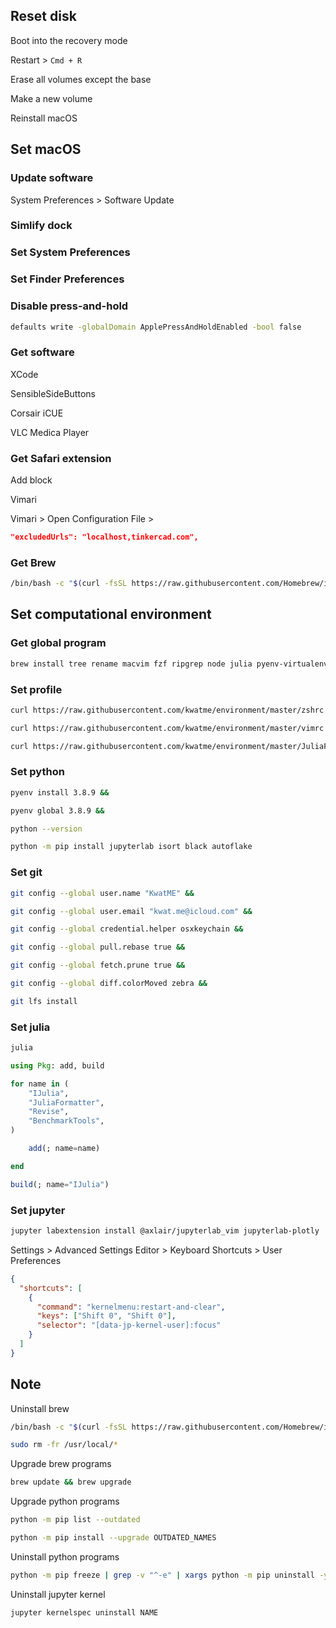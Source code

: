 ## Reset disk

Boot into the recovery mode

Restart > `Cmd + R`

Erase all volumes except the base

Make a new volume

Reinstall macOS

## Set macOS

### Update software

System Preferences > Software Update

### Simlify dock

### Set System Preferences

### Set Finder Preferences

### Disable press-and-hold

```sh
defaults write -globalDomain ApplePressAndHoldEnabled -bool false
```

### Get software

XCode

SensibleSideButtons

Corsair iCUE

VLC Medica Player

### Get Safari extension

Add block

Vimari

Vimari > Open Configuration File >

```json
"excludedUrls": "localhost,tinkercad.com",
```

### Get Brew

```sh
/bin/bash -c "$(curl -fsSL https://raw.githubusercontent.com/Homebrew/install/master/install.sh)"
```

## Set computational environment

### Get global program

```sh
brew install tree rename macvim fzf ripgrep node julia pyenv-virtualenv shfmt pandoc mactex git-lfs
```

### Set profile

```sh
curl https://raw.githubusercontent.com/kwatme/environment/master/zshrc > ~/.zshrc &&

curl https://raw.githubusercontent.com/kwatme/environment/master/vimrc > ~/.vimrc &&

curl https://raw.githubusercontent.com/kwatme/environment/master/JuliaFormatter.toml > ~/.JuliaFormatter.toml
```

### Set python

```sh
pyenv install 3.8.9 &&

pyenv global 3.8.9 &&

python --version
```

```sh
python -m pip install jupyterlab isort black autoflake
```

### Set git

```sh
git config --global user.name "KwatME" &&

git config --global user.email "kwat.me@icloud.com" &&

git config --global credential.helper osxkeychain &&

git config --global pull.rebase true &&

git config --global fetch.prune true &&

git config --global diff.colorMoved zebra &&

git lfs install
```

### Set julia

```sh
julia
```

```julia
using Pkg: add, build

for name in (
    "IJulia",
    "JuliaFormatter",
    "Revise",
    "BenchmarkTools",
)

    add(; name=name)

end

build(; name="IJulia")
```

### Set jupyter

```sh
jupyter labextension install @axlair/jupyterlab_vim jupyterlab-plotly
```

Settings > Advanced Settings Editor > Keyboard Shortcuts > User Preferences

```json
{
  "shortcuts": [
    {
      "command": "kernelmenu:restart-and-clear",
      "keys": ["Shift 0", "Shift 0"],
      "selector": "[data-jp-kernel-user]:focus"
    }
  ]
}
```

## Note

Uninstall brew

```sh
/bin/bash -c "$(curl -fsSL https://raw.githubusercontent.com/Homebrew/install/master/uninstall.sh)" &&

sudo rm -fr /usr/local/*
```

Upgrade brew programs

```sh
brew update && brew upgrade
```

Upgrade python programs

```sh
python -m pip list --outdated
```

```sh
python -m pip install --upgrade OUTDATED_NAMES
```

Uninstall python programs

```sh
python -m pip freeze | grep -v "^-e" | xargs python -m pip uninstall -y
```

Uninstall jupyter kernel

```sh
jupyter kernelspec uninstall NAME
```
